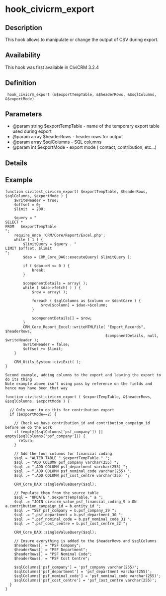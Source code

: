 # hook_civicrm_export

## Description

This hook allows to manipulate or change the output of CSV during
export.

## Availability

This hook was first available in CiviCRM 3.2.4

## Definition

     hook_civicrm_export (&$exportTempTable, &$headerRows, &$sqlColumns, &$exportMode)

## Parameters

-   @param string $exportTempTable - name of the temporary export table
    used during export
-   @param array $headerRows - header rows for output
-   @param array $sqlColumns - SQL columns
-   @param int $exportMode - export mode ( contact, contribution,
    etc...)

## Details

## Example

    function civitest_civicrm_export( $exportTempTable, $headerRows, $sqlColumns, $exportMode ) {
        $writeHeader = true;
        $offset = 0;
        $limit  = 200;

        $query = "
    SELECT *
    FROM   $exportTempTable
    ";
        require_once 'CRM/Core/Report/Excel.php';
        while ( 1 ) {
            $limitQuery = $query . "
    LIMIT $offset, $limit
    ";
            $dao = CRM_Core_DAO::executeQuery( $limitQuery );

            if ( $dao->N <= 0 ) {
                break;
            }

            $componentDetails = array( );
            while ( $dao->fetch( ) ) {
                $row = array( );

                foreach ( $sqlColumns as $column => $dontCare ) {
                    $row[$column] = $dao->$column;
                }

                $componentDetails[] = $row;
            }
            CRM_Core_Report_Excel::writeHTMLFile( "Export_Records", $headerRows,
                                                 $componentDetails, null, $writeHeader );
            $writeHeader = false;
            $offset += $limit;
        }

        CRM_Utils_System::civiExit( );
    }

    Second example, adding columns to the export and leaving the export to do its thing
    Note example above isn't using pass by reference on the fields and hence may have been that way

    function civitest_civicrm_export ( $exportTempTable, &$headerRows, &$sqlColumns, $exportMode ) {

      // Only want to do this for contribution export
      if ($exportMode==2) {

        // Check we have contribution_id and contribution_campaign_id before we do the work
        if (empty($sqlColumns['psf_company']) || empty($sqlColumns['psf_company'])) {
          return;
        }

        // Add the four columns for financial coding
        $sql = "ALTER TABLE ".$exportTempTable." ";
        $sql .= "ADD COLUMN psf_company varchar(255) ";
        $sql .= ",ADD COLUMN psf_department varchar(255) ";
        $sql .= ",ADD COLUMN psf_nominal_code varchar(255) ";
        $sql .= ",ADD COLUMN psf_cost_centre varchar(255) ";

        CRM_Core_DAO::singleValueQuery($sql);

        // Populate them from the source table
        $sql = "UPDATE ".$exportTempTable." a ";
        $sql .= "JOIN civicrm_value_psf_financial_coding_9 b ON a.contribution_campaign_id = b.entity_id ";
        $sql .= "SET psf_company = b.psf_company_29 ";
        $sql .= ",psf_department = b.psf_department_30 ";
        $sql .= ",psf_nominal_code = b.psf_nominal_code_31 ";
        $sql .= ",psf_cost_centre = b.psf_cost_centre_32 ";

        CRM_Core_DAO::singleValueQuery($sql);

        // Ensure everything is added to the $headerRows and $sqlColumns
        $headerRows[] = "PSF Company";
        $headerRows[] = "PSF Department";
        $headerRows[] = "PSF Nominal Code";
        $headerRows[] = "PSF Cost Centre";

        $sqlColumns['psf_company'] = 'psf_company varchar(255)';
        $sqlColumns['psf_department'] = 'psf_department varchar(255)';
        $sqlColumns['psf_nominal_code'] = 'psf_nominal_code varchar(255)';
        $sqlColumns['psf_cost_centre'] = 'psf_cost_centre varchar(255)';
      }
    }